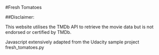 #Fresh Tomatoes 


##Disclaimer:

This website utilises the TMDb API to retrieve the movie data but is not endorsed or certified by TMDb.

Javascript extensively adapted from the Udacity sample project fresh_tomatoes.py




